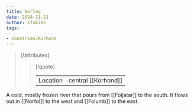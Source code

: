 ```yaml
---
title: Norleg
date: 2024-11-21
author: sfakias
tags:

- countries/Korhond
---
```

> [!attributes]
> 
> > [!quote]
> >
> > | | |
> > | --- | --- |
> > | Location | central [[Korhond]] |

A cold, mostly frozen river that pours from [[Foljatar]] to the south. It flows out in [[Norfol]] to the west and [[Folumb]] to the east.